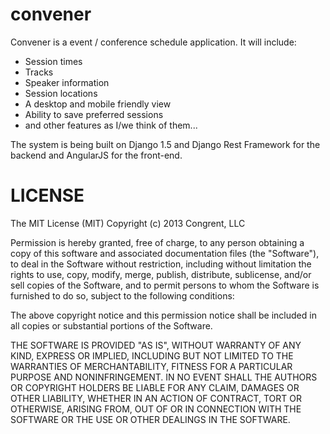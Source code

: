 convener
========

Convener is a event / conference schedule application.  It will include:

* Session times
* Tracks
* Speaker information
* Session locations
* A desktop and mobile friendly view
* Ability to save preferred sessions
* and other features as I/we think of them...

The system is being built on Django 1.5 and Django Rest Framework for the backend and AngularJS for the front-end.

# LICENSE

The MIT License (MIT)
Copyright (c) 2013 Congrent, LLC
 
Permission is hereby granted, free of charge, to any person obtaining a copy of this software and associated documentation files (the "Software"), to deal in the Software without restriction, including without limitation the rights to use, copy, modify, merge, publish, distribute, sublicense, and/or sell copies of the Software, and to permit persons to whom the Software is furnished to do so, subject to the following conditions:
 
The above copyright notice and this permission notice shall be included in all copies or substantial portions of the Software.
 
THE SOFTWARE IS PROVIDED "AS IS", WITHOUT WARRANTY OF ANY KIND, EXPRESS OR IMPLIED, INCLUDING BUT NOT LIMITED TO THE WARRANTIES OF MERCHANTABILITY, FITNESS FOR A PARTICULAR PURPOSE AND NONINFRINGEMENT. IN NO EVENT SHALL THE AUTHORS OR COPYRIGHT HOLDERS BE LIABLE FOR ANY CLAIM, DAMAGES OR OTHER LIABILITY, WHETHER IN AN ACTION OF CONTRACT, TORT OR OTHERWISE, ARISING FROM, OUT OF OR IN CONNECTION WITH THE SOFTWARE OR THE USE OR OTHER DEALINGS IN THE SOFTWARE.
